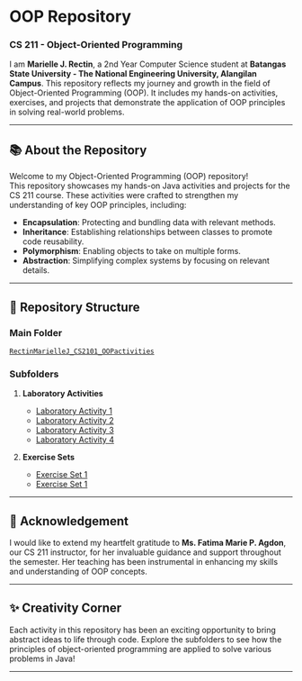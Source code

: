 # OOP Repository  
### **CS 211 - Object-Oriented Programming**  

I am **Marielle J. Rectin**, a 2nd Year Computer Science student at **Batangas State University - The National Engineering University, Alangilan Campus**. This repository reflects my journey and growth in the field of Object-Oriented Programming (OOP). It includes my hands-on activities, exercises, and projects that demonstrate the application of OOP principles in solving real-world problems.  
 
---

## 📚 About the Repository  
Welcome to my Object-Oriented Programming (OOP) repository!  
This repository showcases my hands-on Java activities and projects for the CS 211 course. These activities were crafted to strengthen my understanding of key OOP principles, including:  

- **Encapsulation**: Protecting and bundling data with relevant methods.  
- **Inheritance**: Establishing relationships between classes to promote code reusability.  
- **Polymorphism**: Enabling objects to take on multiple forms.  
- **Abstraction**: Simplifying complex systems by focusing on relevant details.  

---

## 📂 Repository Structure  

### **Main Folder**  
[`RectinMarielleJ_CS2101_OOPactivities`](https://github.com/onlymarkive/RectinMarielleCS2101_OOPactivities)  

### **Subfolders**  
1. **Laboratory Activities**  
   - [Laboratory Activity 1](https://github.com/onlymarkive/RectinMarielleCS2101_OOPactivities/tree/main/Laboratory%20Activities/Laboratory%20Activity%201%20%E2%80%93%2002-09-2024)  
   - [Laboratory Activity 2](https://github.com/onlymarkive/RectinMarielleCS2101_OOPactivities/tree/main/Laboratory%20Activities/Laboratory%20Activity%202%20-%2030-09-2024)  
   - [Laboratory Activity 3](https://github.com/onlymarkive/RectinMarielleCS2101_OOPactivities/tree/main/Laboratory%20Activities/Laboratory%20Activity%203%20-%2018-11-2024)  
   - [Laboratory Activity 4](https://github.com/onlymarkive/RectinMarielleCS2101_OOPactivities/tree/main/Laboratory%20Activities/Laboratory%20Activity%204%20-%2027-11-2024)  

2. **Exercise Sets**  
   - [Exercise Set 1](https://github.com/onlymarkive/RectinMarielleCS2101_OOPactivities/tree/main/Exercise%20Sets/Exercise%20Set%201)  
   - [Exercise Set 1](https://github.com/onlymarkive/RectinMarielleCS2101_OOPactivities/tree/main/Exercise%20Sets/Exercise%20Set%202)
---

## 📝 Acknowledgement  
I would like to extend my heartfelt gratitude to **Ms. Fatima Marie P. Agdon**, our CS 211 instructor, for her invaluable guidance and support throughout the semester. Her teaching has been instrumental in enhancing my skills and understanding of OOP concepts.  

---

## ✨ Creativity Corner  
Each activity in this repository has been an exciting opportunity to bring abstract ideas to life through code. Explore the subfolders to see how the principles of object-oriented programming are applied to solve various problems in Java!  

---
